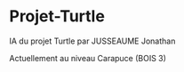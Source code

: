 # Projet-Turtle
IA du projet Turtle par JUSSEAUME Jonathan

Actuellement au niveau Carapuce (BOIS 3)
